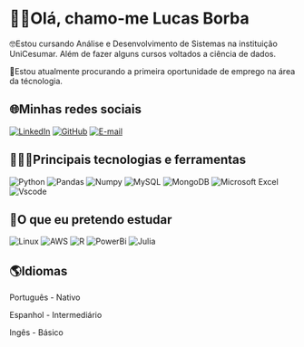 # 👋🏻Olá, chamo-me Lucas Borba

🤓Estou cursando Análise e Desenvolvimento de Sistemas na instituição UniCesumar. Além de fazer alguns cursos voltados a ciência de dados.

💼Estou atualmente procurando a primeira oportunidade de emprego na área da técnologia.

## 🌐Minhas redes sociais
[![LinkedIn](https://img.shields.io/badge/LinkedIn-0077B5?style=for-the-badge&logo=linkedin&logoColor=white)](https://www.linkedin.com/in/lucas-borba-mantovanini-0a733124a//)
[![GitHub](https://img.shields.io/badge/GitHub-100000?style=for-the-badge&logo=github&logoColor=white)](https://github.com/Borba28)
[![E-mail](https://img.shields.io/badge/-Email-000?style=for-the-badge&logo=microsoft-outlook&logoColor=007BFF)](mailto:lucas_mantovanini@hotmail.com)

## 👨🏻‍💻Principais tecnologias e ferramentas
![Python](https://img.shields.io/badge/python-3670A0?style=for-the-badge&logo=python&logoColor=ffdd54)
![Pandas](https://img.shields.io/badge/Pandas-2C2D72?style=for-the-badge&logo=pandas&logoColor=white)
![Numpy](https://img.shields.io/badge/Numpy-777BB4?style=for-the-badge&logo=numpy&logoColor=white)
![MySQL](https://img.shields.io/badge/MySQL-00000F?style=for-the-badge&logo=mysql&logoColor=white)
![MongoDB](https://img.shields.io/badge/MongoDB-%234ea94b.svg?style=for-the-badge&logo=mongodb&logoColor=white)
![Microsoft Excel](https://img.shields.io/badge/Microsoft_Excel-217346?style=for-the-badge&logo=microsoft-excel&logoColor=white)
![Vscode](https://img.shields.io/badge/Vscode-007ACC?style=for-the-badge&logo=visual-studio-code&logoColor=white)

## 🧐O que eu pretendo estudar
![Linux](https://img.shields.io/badge/Linux-000?style=for-the-badge&logo=linux&logoColor=FCC624)
![AWS](https://img.shields.io/badge/AWS-000.svg?style=for-the-badge&logo=amazon-aws&logoColor=white)
![R](https://img.shields.io/badge/R-276DC3?style=for-the-badge&logo=r&logoColor=white)
![PowerBi](https://img.shields.io/badge/PowerBI-F2C811?style=for-the-badge&logo=Power%20BI&logoColor=white)
![Julia](https://img.shields.io/badge/Julia-9558B2?style=for-the-badge&logo=julia&logoColor=white)

## 🌎Idiomas
Português - Nativo

Espanhol - Intermediário

Ingês - Básico 






